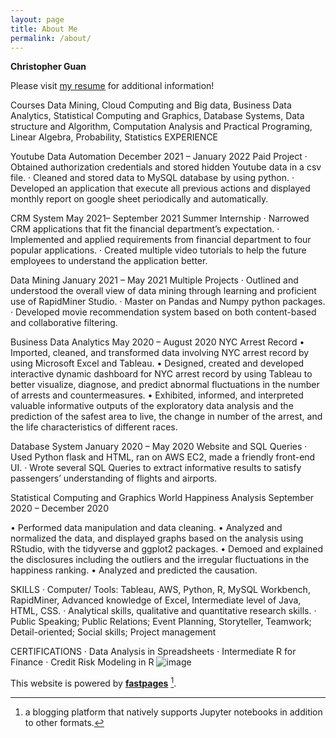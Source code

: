 ```yaml
---
layout: page
title: About Me
permalink: /about/
---
```



**Christopher Guan**

Please visit [my resume](https://shudi-zhao.github.io/My_Data_Science_Blog/2021/03/10/My-Resume.html) for additional information!

Courses
Data Mining, Cloud Computing and Big data, Business Data Analytics, Statistical Computing and Graphics, Database Systems, Data structure and Algorithm, Computation Analysis and Practical Programing, Linear Algebra, Probability, Statistics
EXPERIENCE

Youtube Data Automation                                 			               	December 2021 – January 2022
Paid Project
·	Obtained authorization credentials and stored hidden Youtube data in a csv file.
·	Cleaned and stored data to MySQL database by using python.
·	Developed an application that execute all previous actions and displayed monthly report on google sheet periodically and automatically. 

CRM System                                  			               			May 2021– September 2021
Summer Internship
·	Narrowed CRM applications that fit the financial department’s expectation.
·	Implemented and applied requirements from financial department to four popular applications.
·	Created multiple video tutorials to help the future employees to understand the application better. 

Data Mining                                 			               			January 2021 – May 2021
Multiple Projects
·	Outlined and understood the overall view of data mining through learning and proficient use of RapidMiner Studio.
·	Master on Pandas and Numpy python packages. 
·	Developed movie recommendation system based on both content-based and collaborative filtering. 

Business Data Analytics                                 			       		May 2020 – August 2020
NYC Arrest Record
•	Imported, cleaned, and transformed data involving NYC arrest record by using Microsoft Excel and Tableau. 
•	Designed, created and developed interactive dynamic dashboard for NYC arrest record by using Tableau to better visualize, diagnose, and predict abnormal fluctuations in the number of arrests and countermeasures.
•	Exhibited, informed, and interpreted valuable informative outputs of the exploratory data analysis and the prediction of the safest area to live, the change in number of the arrest, and the life characteristics of different races.

Database System                                 			               		January 2020 – May 2020 
Website and SQL Queries 
·	Used Python flask and HTML, ran on AWS EC2, made a friendly front-end UI.
·	Wrote several SQL Queries to extract informative results to satisfy passengers’ understanding of flights and airports. 

Statistical Computing and Graphics
World Happiness Analysis			              		     September 2020 – December 2020

•	Performed data manipulation and data cleaning.
•	Analyzed and normalized the data, and displayed graphs based on the analysis using RStudio, with the tidyverse and ggplot2 packages.
•	Demoed and explained the disclosures including the outliers and the irregular fluctuations in the happiness ranking. 
•	Analyzed and predicted the causation.

SKILLS
·	Computer/ Tools: Tableau, AWS, Python, R, MySQL Workbench, RapidMiner, Advanced knowledge of Excel, Intermediate level of Java, HTML, CSS.
·	Analytical skills, qualitative and quantitative research skills.
·	Public Speaking; Public Relations; Event Planning, Storyteller, Teamwork; Detail-oriented; Social skills; Project management

CERTIFICATIONS
·	Data Analysis in Spreadsheets
·	Intermediate R for Finance
·	Credit Risk Modeling in R
![image](https://user-images.githubusercontent.com/45466031/152725786-08e7ef8a-de9f-43a2-bb48-3af0c2be3806.png)


This website is powered by **[fastpages](https://github.com/fastai/fastpages)** [^1].



[^1]:a blogging platform that natively supports Jupyter notebooks in addition to other formats.
